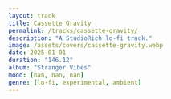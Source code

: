 ```yaml
---
layout: track
title: Cassette Gravity
permalink: /tracks/cassette-gravity/
description: "A StudioRich lo-fi track."
image: /assets/covers/cassette-gravity.webp
date: 2025-01-01
duration: "146.12"
album: "Stranger Vibes"
mood: [nan, nan, nan]
genre: [lo-fi, experimental, ambient]
---
```

